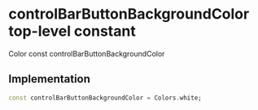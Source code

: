 


# controlBarButtonBackgroundColor top-level constant









Color const controlBarButtonBackgroundColor
  







## Implementation

```dart
const controlBarButtonBackgroundColor = Colors.white;
```








